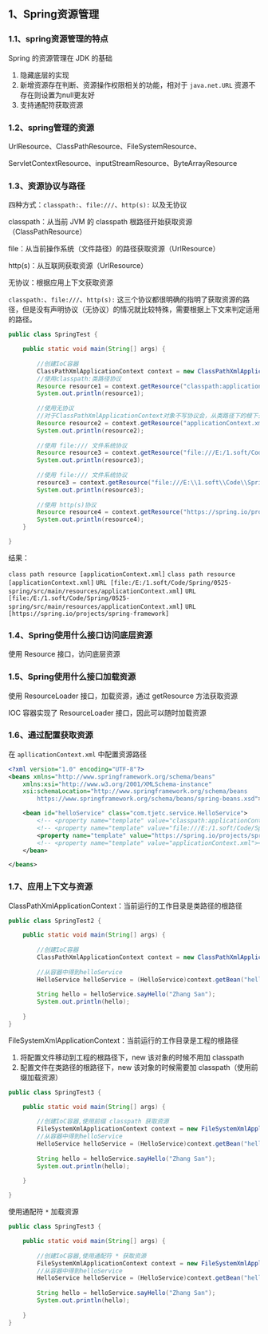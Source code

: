 ## 1、Spring资源管理

### 1.1、spring资源管理的特点

Spring 的资源管理在 JDK 的基础

1. 隐藏底层的实现
2.  新增资源存在判断、资源操作权限相关的功能，相对于 `java.net.URL` 资源不存在则设置为null更友好 
3. 支持通配符获取资源



### 1.2、spring管理的资源

UrlResource、ClassPathResource、FileSystemResource、

ServletContextResource、inputStreamResource、ByteArrayResource



### 1.3、资源协议与路径

四种方式：`classpath:`、`file:///`、`http(s):` 以及无协议

classpath：从当前 JVM 的 classpath 根路径开始获取资源（ClassPathResource）

file：从当前操作系统（文件路径）的路径获取资源（UrlResource）

http(s)：从互联网获取资源（UrlResource）

无协议：根据应用上下文获取资源

`classpath:`、`file:///`、`http(s):` 这三个协议都很明确的指明了获取资源的路径，但是没有声明协议（无协议）的情况就比较特殊，需要根据上下文来判定适用的路径。

~~~java
public class SpringTest {

	public static void main(String[] args) {
		
		//创建IoC容器
		ClassPathXmlApplicationContext context = new ClassPathXmlApplicationContext("applicationContext.xml");
		//使用classpath:类路径协议
		Resource resource1 = context.getResource("classpath:applicationContext.xml");
		System.out.println(resource1);
		
		//使用无协议
		//对于ClassPathXmlApplicationContext对象不写协议会，从类路径下的根下去找资源
		Resource resource2 = context.getResource("applicationContext.xml");
		System.out.println(resource2);
		
		//使用 file:/// 文件系统协议
		Resource resource3 = context.getResource("file:///E:/1.soft/Code/Spring/0525-spring/src/main/resources/applicationContext.xml");		
		System.out.println(resource3);
		
		//使用 file:/// 文件系统协议
		resource3 = context.getResource("file:///E:\\1.soft\\Code\\Spring\\0525-spring\\src\\main\\resources\\applicationContext.xml");		
		System.out.println(resource3);
		
		//使用 http(s)协议
		Resource resource4 = context.getResource("https://spring.io/projects/spring-framework");
		System.out.println(resource4);
	}

}
~~~

结果：

`class path resource [applicationContext.xml]`
`class path resource [applicationContext.xml]`
`URL [file:/E:/1.soft/Code/Spring/0525-spring/src/main/resources/applicationContext.xml]`
`URL [file:/E:/1.soft/Code/Spring/0525-spring/src/main/resources/applicationContext.xml]`
`URL [https://spring.io/projects/spring-framework]`



### 1.4、Spring使用什么接口访问底层资源

使用 Resource 接口，访问底层资源



### 1.5、Spring使用什么接口加载资源

使用 ResourceLoader 接口，加载资源，通过 getResource 方法获取资源

IOC 容器实现了 ResourceLoader 接口，因此可以随时加载资源



### 1.6、通过配置获取资源

在 `apllicationContext.xml` 中配置资源路径

~~~xml
<?xml version="1.0" encoding="UTF-8"?>
<beans xmlns="http://www.springframework.org/schema/beans"
	xmlns:xsi="http://www.w3.org/2001/XMLSchema-instance"
	xsi:schemaLocation="http://www.springframework.org/schema/beans
        https://www.springframework.org/schema/beans/spring-beans.xsd">

	<bean id="helloService" class="com.tjetc.service.HelloService">
		<!-- <property name="template" value="classpath:applicationContext.xml"></property> -->
		<!-- <property name="template" value="file:///E:/1.soft/Code/Spring/0525-spring/src/main/resources/applicationContext.xml"></property> -->
		<property name="template" value="https://spring.io/projects/spring-framework"></property>
		<!-- <property name="template" value="applicationContext.xml"></property> -->
	</bean>

</beans>
~~~





### 1.7、应用上下文与资源



ClassPathXmlApplicationContext：当前运行的工作目录是类路径的根路径

~~~java
public class SpringTest2 {

	public static void main(String[] args) {
		
		//创建IoC容器
		ClassPathXmlApplicationContext context = new ClassPathXmlApplicationContext("config/applicationContext.xml");
        
		//从容器中得到helloService
		HelloService helloService = (HelloService)context.getBean("helloService");
        
		String hello = helloService.sayHello("Zhang San");
		System.out.println(hello);
		
	}
}
~~~



FileSystemXmlApplicationContext：当前运行的工作目录是工程的根路径

1. 将配置文件移动到工程的根路径下，new 该对象的时候不用加 classpath
2. 配置文件在类路径的根路径下，new 该对象的时候需要加 classpath（使用前缀加载资源）

~~~java
public class SpringTest3 {

	public static void main(String[] args) {
		
		//创建IoC容器,使用前缀 classpath 获取资源
		FileSystemXmlApplicationContext context = new FileSystemXmlApplicationContext("classpath:config/applicationContext.xml");
		//从容器中得到helloService
		HelloService helloService = (HelloService)context.getBean("helloService");
		
		String hello = helloService.sayHello("Zhang San");
		System.out.println(hello);
		
	}

}
~~~



使用通配符 `*` 加载资源

~~~java
public class SpringTest3 {

	public static void main(String[] args) {
		
		//创建IoC容器,使用通配符 * 获取资源
		FileSystemXmlApplicationContext context = new FileSystemXmlApplicationContext("classpath:config/*.xml");
		//从容器中得到helloService
		HelloService helloService = (HelloService)context.getBean("helloService");
		
		String hello = helloService.sayHello("Zhang San");
		System.out.println(hello);
		
	}
}
~~~





